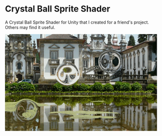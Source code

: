 # Crystal Ball Sprite Shader
A Crystal Ball Sprite Shader for Unity that I created for a friend's project. Others may find it useful.

![Screenhot](Screenshot.png?raw=true "Screenshot")
